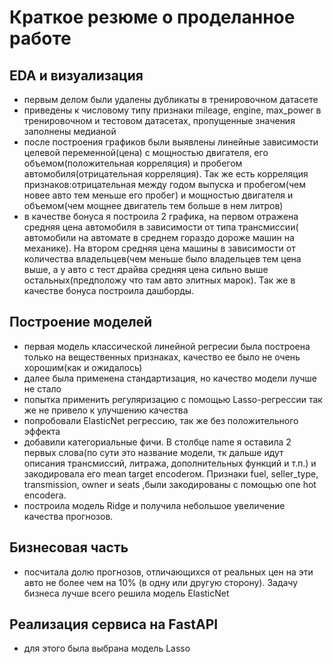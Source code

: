 # Краткое резюме о проделанное работе
## EDA и визуализация
- первым делом были удалены дубликаты в тренировочном датасете
- приведены к числовому типу признаки mileage, engine, max_power в тренировочном и тестовом датасетах, пропущенные значения заполнены медианой
- после построения графиков были выявлены линейные зависимости целевой переменной(цена) с мощностью двигателя, его объемом(положительная корреляция) и пробегом автомобиля(отрицательная корреляция). Так же есть корреляция признаков:отрицательная между годом выпуска и пробегом(чем новее авто тем меньше его пробег) и мощностью двигателя и объемом(чем мощнее двигатель тем больше в нем литров)
- в качестве бонуса я построила 2 графика, на первом отражена средняя цена автомобиля в зависимости от типа трансмиссии( автомобили на автомате в среднем гораздо дороже машин на механике). На втором средняя цена машины в зависимости от количества владельцев(чем меньше было владельцев тем цена выше, а у авто с тест драйва средняя цена сильно выше остальных(предположу что там авто элитных марок). Так же в качестве бонуса построила дашборды.
## Построение моделей
- первая модель классической линейной регресии была построена только на вещественных признаках, качество ее было не очень хорошим(как и ожидалось)
- далее была применена стандартизация, но качество модели лучше не стало
- попытка применить регуляризацию с помощью Lasso-регрессии так же не привело к улучшению качества
- попробовали ElasticNet регрессию, так же без положительного эффекта
- добавили категориальные фичи. В столбце name я оставила 2 первых слова(по сути это название модели, тк дальше идут описания трансмиссий, литража, дополнительных функций и т.п.) и закодировала его mean target encoderом.  Признаки fuel, seller_type, transmission, owner и seats ,были закодированы с помощью one hot encoderа.
- построила модель Ridge и получила небольшое увеличение качества прогнозов.
## Бизнесовая часть
- посчитала долю прогнозов, отличающихся от реальных цен на эти авто не более чем на 10% (в одну или другую сторону). Задачу бизнеса лучше всего решила модель ElasticNet
## Реализация сервиса на FastAPI
- для этого была выбрана модель Lasso

